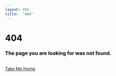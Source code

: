 ```yaml
---
layout: 404
title:  "404"
---
```


<div class="page-header" data-parallax="true" style="background-image: url('assets/img/walle.jpg')">
    <div class="container">
      <div class="row">
        <div class="col-md-8 ml-auto mr-auto">
          <div class="brand text-center">
            <h1 style="color:black;">404</h1>
            <h3 style="color:black;" class="title text-center">The page you are looking for was not found.</h3><br>
		<a class="btn btn-danger btn-raised btn-lg" href="http://sites.agrata.net">Take Me Home</a>
          </div>
        </div>
      </div>
    </div>
</div>
